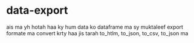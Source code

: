 # data-export
ais ma yh hotah haa  ky hum data ko dataframe ma sy muktaleef  export formate ma convert krty haa jis tarah to_htlm, to_json, to_csv,  to_json  ma
